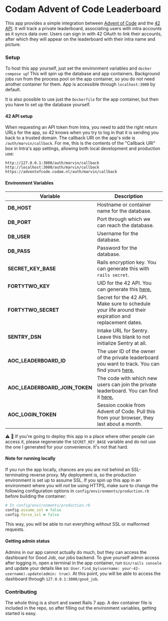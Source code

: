 # Codam Advent of Code Leaderboard

This app provides a simple integration between [Advent of Code](https://adventofcode.com) and the [42 API](https://api.intra.42.fr). It will track a private leaderboard, associating users with intra accounts as it syncs data over. Users can sign in with 42 OAuth to link their accounts, after which they will appear on the leaderboard with their intra name and picture.

### Setup

To host this app yourself, just set the environment variables and `docker compose up`!
This will spin up the database and app containers. Background jobs run from the process
pool on the app container, so you do not need another container for them.
App is accessible through `localhost:3000` by default.

It is also possible to use just the `Dockerfile` for the app container, but then you have to set up the database yourself.

#### 42 API setup

When requesting an API token from Intra, you need to add the right return URLs
for the app, so 42 knows when you try to log in that it is sending you back to
a trusted domain. The callback URI on the app's side is `/auth/marvin/callback`.
For me, this is the contents of the "Callback URI" box in Intra's app settings,
allowing both local development and production use:
```
http://127.0.0.1:3000/auth/marvin/callback
http://localhost:3000/auth/marvin/callback
https://adventofcode.codam.nl/auth/marvin/callback
```

#### Environment Variables
|Variable |Description|
|---------|-----------|
|**DB_HOST**|Hostname or container name for the database.|
|**DB_PORT**|Port through which we can reach the database.|
|**DB_USER**|Username for the database.|
|**DB_PASS**|Password for the database.|
|**SECRET_KEY_BASE**|Rails encryption key. You can generate this with `rails secret`.|
|**FORTYTWO_KEY**|UID for the 42 API. You can generate this [here.](https://profile.intra.42.fr/oauth/applications)|
|**FORTYTWO_SECRET**|Secret for the 42 API. Make sure to schedule your life around their expiration and replacement dates.|
|**SENTRY_DSN**|Intake URL for Sentry. Leave this blank to not initialize Sentry at all.|
|**AOC_LEADERBOARD_ID**|The user ID of the owner of the private leaderboard you want to track. You can find yours [here.](https://adventofcode.com/2023/settings)|
|**AOC_LEADERBOARD_JOIN_TOKEN**|The code with which new users can join the private leaderboard. You can find it [here.](https://adventofcode.com/2023/leaderboard/private)|
|**AOC_LOGIN_TOKEN**|Session cookie from Advent of Code. Pull this from your browser, they last about a month.|

⚠ 🚨 If you're going to deploy this app in a place where other people can access it, please regenerate the `SECRET_KEY_BASE` variable and do not use the one I generated for your convenience. It's not that hard.

#### Note for running locally

If you run the app locally, chances are you are not behind an SSL-terminating
reverse proxy. My deployment is, so the production environment is set up to
assume SSL. If you spin up this app in an environment where you will _not_ be
using HTTPS, make sure to change the following configuration options in
`config/environments/production.rb` before building the container:
```rb
# In config/environments/production.rb
config.assume_ssl = false
config.force_ssl = false
```
This way, you will be able to run everything without SSL or malformed requests.

#### Getting admin status

Admins in our app cannot actually do much, but they can access the dashboard
for Good Job, our jobs backend. To give yourself admin access after logging in,
open a terminal in the app container, run `bin/rails console` and update your
details like so: `User.find_by(username: your-42-username).update(admin: true)`.
At this point, you will be able to access the dashboard through `127.0.0.1:3000/good_job`.

### Contributing

The whole thing is a short and sweet Rails 7 app. A dev container file is included
in the repo, so after filling out the environment variables, getting started is easy.
